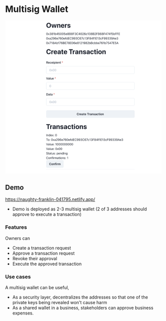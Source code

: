 # Multisig Wallet
![Demo](screenshot.png)
## Demo
https://naughty-franklin-041795.netlify.app/
* Demo is deployed as 2-3 multisig wallet (2 of 3 addresses should approve to execute a transaction)

### Features
Owners can
- Create a transaction request
- Approve a transaction request
- Revoke their approval
- Execute the approved transaction

### Use cases
A multisig wallet can be useful,
- As a security layer, decentralizes the addresses so that one of the private keys being revealed won't cause harm
- As a shared wallet in a business, stakeholders can approve business expenses. 


